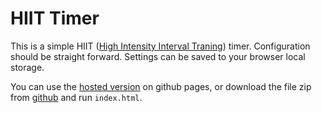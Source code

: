 # HIIT Timer

This is a simple HIIT ([High Intensity Interval Traning](http://en.wikipedia.org/wiki/High-intensity_interval_training)) timer. Configuration should be straight forward. Settings can be saved to your browser local storage.

You can use the [hosted version](http://jackysee.github.com/hiit/) on github pages, or download the file zip from [github](https://github.com/jackysee/hiit) and run `index.html`.